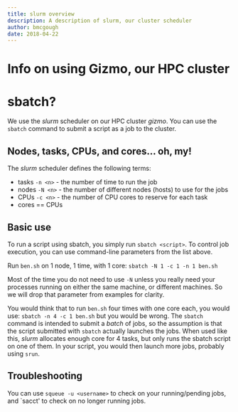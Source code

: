 ```yaml
---
title: slurm overview
description: A description of slurm, our cluster scheduler
author: bmcgough
date: 2018-04-22
---
```


# Info on using Gizmo, our HPC cluster

# sbatch?

We use the *slurm* scheduler on our HPC cluster _gizmo_. You can use the `sbatch` command to submit a script as a job to the cluster.

## Nodes, tasks, CPUs, and cores... oh, my!

The *slurm* scheduler defines the following terms:
 * tasks `-n <n>` - the number of time to run the job
 * nodes `-N <n>` - the number of different nodes (hosts) to use for the jobs
 * CPUs `-c <n>` - the number of CPU cores to reserve for each task
 * cores == CPUs

## Basic use

To run a script using sbatch, you simply run `sbatch <script>`. To control job execution, you can use command-line parameters from the list above.

Run `ben.sh` on 1 node, 1 time, with 1 core: `sbatch -N 1 -c 1 -n 1 ben.sh`

Most of the time you do not need to use `-N` unless you really need your processes running on either the same machine, or different machines. So we will drop that parameter from examples for clarity.

You would think that to run `ben.sh` four times with one core each, you would use: `sbatch -n 4 -c 1 ben.sh` but you would be wrong. The `sbatch` command is intended to submit a _batch_ of jobs, so the assumption is that the script submitted with `sbatch` actually launches the jobs. When used like this, *slurm* allocates enough core for 4 tasks, but only runs the sbatch script on one of them. In your script, you would then launch more jobs, probably using `srun`.

## Troubleshooting

You can use `squeue -u <username>` to check on your running/pending jobs, and `sacct' to check on no longer running jobs.

